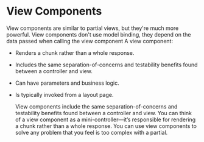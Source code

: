 # View Components

View components are similar to partial views, but they're much more powerful. View components don't use model binding, they depend on the data passed when calling the view component
A view component:

- Renders a chunk rather than a whole response.
- Includes the same separation-of-concerns and testability benefits found between a controller and view.
- Can have parameters and business logic.
- Is typically invoked from a layout page.

  View components include the same separation-of-concerns and testability benefits found between a controller and view. You can think of a view component as a mini-controller—it’s responsible for rendering a chunk rather than a whole response. You can use view components to solve any problem that you feel is too complex with a partial.
  

